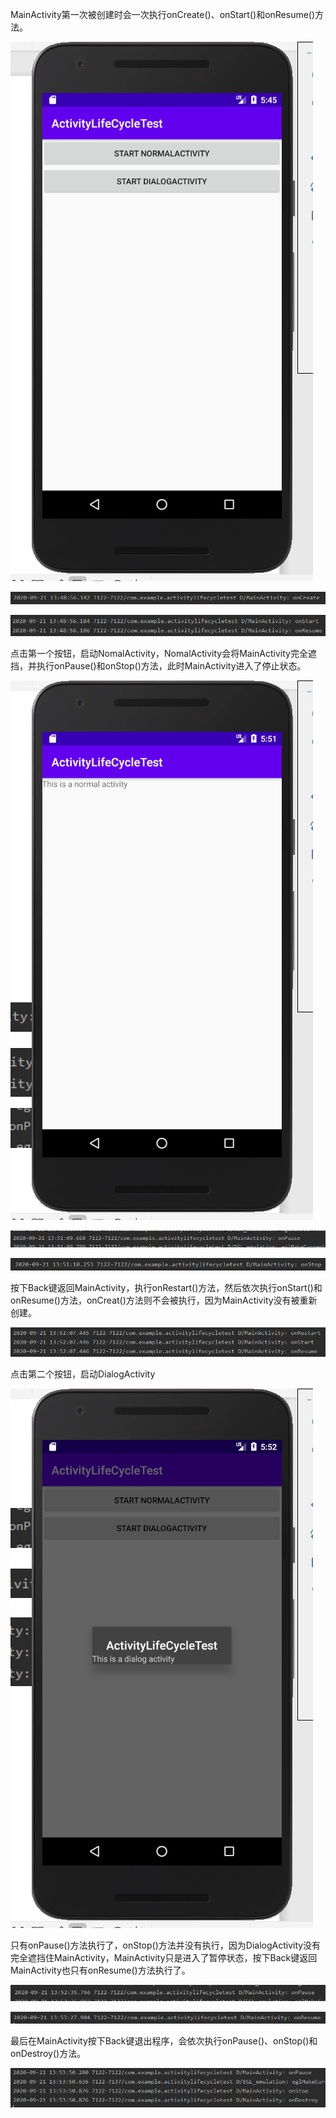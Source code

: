 MainActivity第一次被创建时会一次执行onCreate()、onStart()和onResume()方法。

![图片1](1-Homework.assets/图片1-1600836332410.png)

![图片2](1-Homework.assets/图片2-1600836339216.png)

![图片3](1-Homework.assets/图片3-1600836396949.png)

点击第一个按钮，启动NomalActivity，NomalActivity会将MainActivity完全遮挡，并执行onPause()和onStop()方法，此时MainActivity进入了停止状态。

![图片4](1-Homework.assets/图片4-1600837486778.png)

![图片5](1-Homework.assets/图片5-1600837493776.png)

![图片6](1-Homework.assets/图片6.png)

按下Back键返回MainActivity，执行onRestart()方法，然后依次执行onStart()和onResume()方法，onCreat()方法则不会被执行，因为MainActivity没有被重新创建。

![图片7](1-Homework.assets/图片7.png)

点击第二个按钮，启动DialogActivity

![图片8](1-Homework.assets/图片8.png)

只有onPause()方法执行了，onStop()方法并没有执行，因为DialogActivity没有完全遮挡住MainActivity，MainActivity只是进入了暂停状态，按下Back键返回MainActivity也只有onResume()方法执行了。

![图片9](1-Homework.assets/图片9.png)

![图片10](1-Homework.assets/图片10-1600838139271.png)

最后在MainActivity按下Back键退出程序，会依次执行onPause()、onStop()和onDestroy()方法。

![图片11](1-Homework.assets/图片11.png)